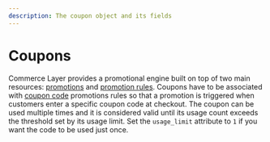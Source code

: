 ```yaml
---
description: The coupon object and its fields
---
```


# Coupons

Commerce Layer provides a promotional engine built on top of two main resources: [promotions](https://docs.commercelayer.io/api/resources/promotions) and [promotion rules](https://docs.commercelayer.io/api/resources/promotion_rules). Coupons have to be associated with [coupon code](https://docs.commercelayer.io/api/resources/coupon_codes_promotion_rules) promotions rules so that a promotion is triggered when customers enter a specific coupon code at checkout. The coupon can be used multiple times and it is considered valid until its usage count exceeds the threshold set by its usage limit. Set the `usage_limit` attribute to `1` if you want the code to be used just once.
